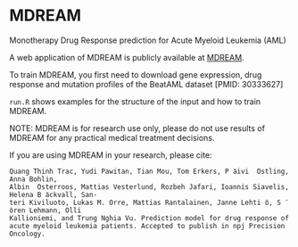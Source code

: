 # MDREAM 

Monotherapy Drug Response prediction for Acute Myeloid Leukemia (AML)

A web application of MDREAM is publicly available at [MDREAM](https://www.meb.ki.se/shiny/truvu/MDREAM/).

To train MDREAM, you first need to download gene expression, drug response and mutation profiles of the BeatAML dataset [PMID: 30333627] 

`run.R` shows examples for the structure of the input and how to train MDREAM.

NOTE: MDREAM is for research use only, please do not use results of MDREAM for any practical medical treatment decisions.

If you are using MDREAM in your research, please cite:

```
Quang Thinh Trac, Yudi Pawitan, Tian Mou, Tom Erkers, P ̈aivi  ̈Ostling, Anna Bohlin,
Albin  ̈Osterroos, Mattias Vesterlund, Rozbeh Jafari, Ioannis Siavelis, Helena B ̈ackvall, San-
teri Kiviluoto, Lukas M. Orre, Mattias Rantalainen, Janne Lehti ̈o, S ̈oren Lehmann, Olli
Kallioniemi, and Trung Nghia Vu. Prediction model for drug response of acute myeloid leukemia patients. Accepted to publish in npj Precision Oncology.
```

